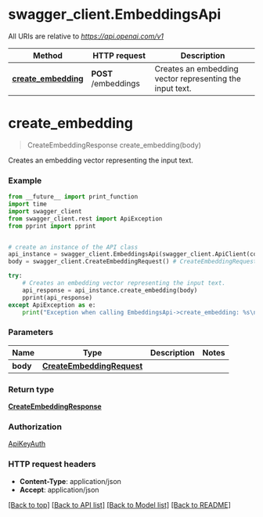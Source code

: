 # swagger_client.EmbeddingsApi

All URIs are relative to *https://api.openai.com/v1*

Method | HTTP request | Description
------------- | ------------- | -------------
[**create_embedding**](EmbeddingsApi.md#create_embedding) | **POST** /embeddings | Creates an embedding vector representing the input text.

# **create_embedding**
> CreateEmbeddingResponse create_embedding(body)

Creates an embedding vector representing the input text.

### Example
```python
from __future__ import print_function
import time
import swagger_client
from swagger_client.rest import ApiException
from pprint import pprint


# create an instance of the API class
api_instance = swagger_client.EmbeddingsApi(swagger_client.ApiClient(configuration))
body = swagger_client.CreateEmbeddingRequest() # CreateEmbeddingRequest | 

try:
    # Creates an embedding vector representing the input text.
    api_response = api_instance.create_embedding(body)
    pprint(api_response)
except ApiException as e:
    print("Exception when calling EmbeddingsApi->create_embedding: %s\n" % e)
```

### Parameters

Name | Type | Description  | Notes
------------- | ------------- | ------------- | -------------
 **body** | [**CreateEmbeddingRequest**](CreateEmbeddingRequest.md)|  | 

### Return type

[**CreateEmbeddingResponse**](CreateEmbeddingResponse.md)

### Authorization

[ApiKeyAuth](../README.md#ApiKeyAuth)

### HTTP request headers

 - **Content-Type**: application/json
 - **Accept**: application/json

[[Back to top]](#) [[Back to API list]](../README.md#documentation-for-api-endpoints) [[Back to Model list]](../README.md#documentation-for-models) [[Back to README]](../README.md)

